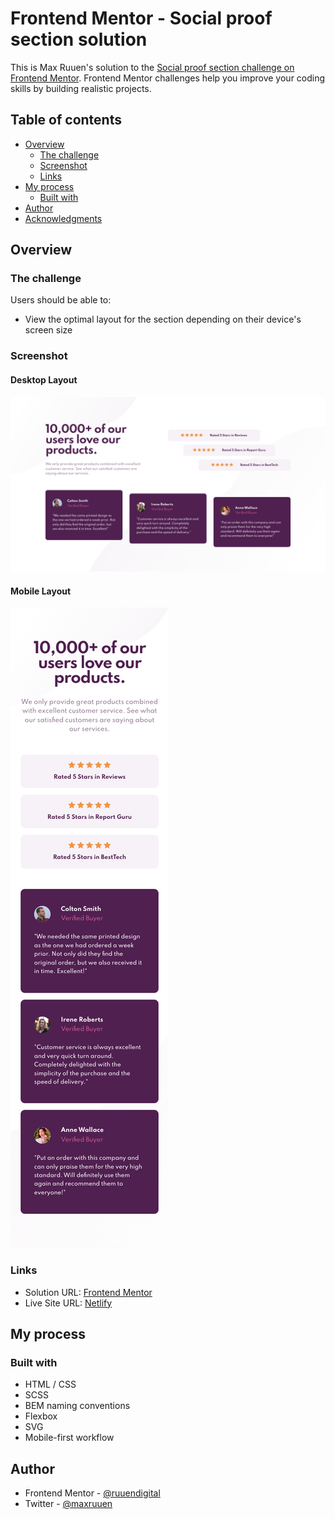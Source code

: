# Frontend Mentor - Social proof section solution

This is Max Ruuen's solution to the [Social proof section challenge on Frontend Mentor](https://www.frontendmentor.io/challenges/social-proof-section-6e0qTv_bA). Frontend Mentor challenges help you improve your coding skills by building realistic projects.

## Table of contents

- [Overview](#overview)
  - [The challenge](#the-challenge)
  - [Screenshot](#screenshot)
  - [Links](#links)
- [My process](#my-process)
  - [Built with](#built-with)
- [Author](#author)
- [Acknowledgments](#acknowledgments)

## Overview

### The challenge

Users should be able to:

- View the optimal layout for the section depending on their device's screen size

### Screenshot

#### Desktop Layout

![](./desktop-screenshot.png)

#### Mobile Layout

![](./mobile-screenshot.png)

### Links

- Solution URL: [Frontend Mentor](https://www.frontendmentor.io/solutions/social-proof-section-with-scss-and-bem-YfoCPLejJ)
- Live Site URL: [Netlify](https://rd-challenge-social-proof-section.netlify.app/)

## My process

### Built with

- HTML / CSS
- SCSS
- BEM naming conventions
- Flexbox
- SVG
- Mobile-first workflow

## Author

- Frontend Mentor - [@ruuendigital](https://www.frontendmentor.io/profile/ruuendigital)
- Twitter - [@maxruuen](https://www.twitter.com/maxruuen)
